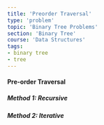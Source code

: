 ```yaml
---
title: 'Preorder Traversal'
type: 'problem'
topic: 'Binary Tree Problems'
section: 'Binary Tree'
course: 'Data Structures'
tags:
- binary tree
- tree
---
```

#### Pre-order Traversal
##### Method 1: Recursive

##### Method 2: Iterative
